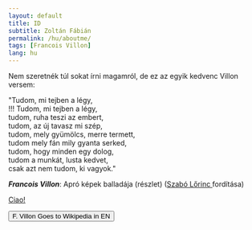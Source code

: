 ```yaml
---
layout: default
title: ID
subtitle: Zoltán Fábián
permalink: /hu/aboutme/
tags: [Francois Villon]
lang: hu
---
```

Nem szeretnék túl sokat írni magamról, de ez az egyik kedvenc Villon versem:

"Tudom, mi tejben a légy,  
!!!
Tudom, mi tejben a légy,  
tudom, ruha teszi az embert,  
tudom, az új tavasz mi szép,  
tudom, mely gyümölcs, merre termett,  
tudom mely fán mily gyanta serked,  
tudom, hogy minden egy dolog,  
tudom a munkát, lusta kedvet,  
csak azt nem tudom, ki vagyok."

<b><span title="A ne'er-do-well who was involved in criminal behavior and had multiple encounters with law enforcement authorities, Villon wrote about some of these experiences in his poems."><dfn>Francois Villon</dfn></span></b>: Apró képek balladája (részlet) ([Szabó Lőrinc ](https://en.wikipedia.org/wiki/L%C5%91rinc_Szab%C3%B3) fordítása)

[Ciao!](https://upload.wikimedia.org/wikipedia/commons/a/a5/Francois_Villon_1489.jpg)

<a href="https://en.wikipedia.org/wiki/Fran%C3%A7ois_Villon"><button type="button" class="btn btn-lg btn-primary" data-toggle="popover" title="A ne'er-do-well who was involved in criminal behavior and had multiple encounters with law enforcement authorities" data-content="Some content inside the popover">F. Villon Goes to Wikipedia in EN</button></a>
<div>



